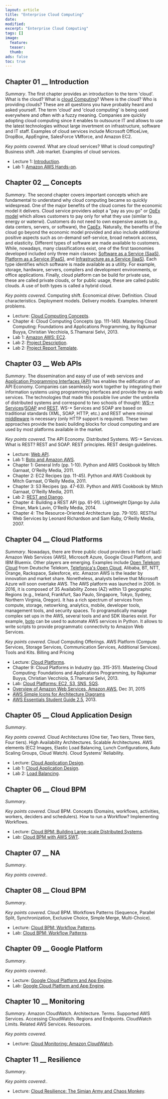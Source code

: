 ```yaml
---
layout: article
title: "Enterprise Cloud Computing"
date:
modified:
excerpt: "Enterprise Cloud Computing"
tags: []
image:
  feature:
  teaser:
  thumb:
ads: false
toc: true
---
```


Chapter 01 __ Introduction
--------------------------

*Summary*. The first chapter provides an introduction to the term 'cloud'. What is the cloud? What is [cloud Computing](https://en.wikipedia.org/wiki/Cloud_computing)? Where is the cloud? Who is providing clouds? These are all questions you have probably heard and asked yourself. The term 'cloud' and 'cloud computing' is being used everywhere and often with a fuzzy meaning. Companies are quickly adopting cloud computing since it enables to outsource IT and allows to use the latest technologies without large invertment on infrastructure, software and IT staff. Examples of cloud services include Microsoft OfficeLive, DropBox, AppEngine, SalesForce VMforce, and Amazon EC2.

*Key points covered*. What are cloud services? What is cloud computing? Business shift. Job market. Examples of cloud services.

+ Lecture 1: [Introduction](https://www.dropbox.com/s/aszlfp9tjgvuhuh/01_ECC_Lecture_Introduction-2016-09-25.pdf?dl=0). 
+ Lab 1: [Amazon AWS Hands-on](https://www.dropbox.com/s/z9tqepul83qetek/01_ECC_Lab_Amazon_AWS_Hands_On-2016-09-29.pdf?dl=0).


Chapter 02 __ Concepts
----------------------

*Summary*. The second chapter covers important concepts which are fundamental to understand why cloud computing became so quickly widespread. One of the major benefits of the cloud comes for the economic model it delivers. Cloud service providers adopt a "pay as you go" or [OpEx model](https://en.wikipedia.org/wiki/Operating_expense) which allows customers to pay only for what they use (similar to energy or waterwi). Customers do not need to own expensive assets (e.g., data centers, servers, or software), the [CapEx](https://en.wikipedia.org/wiki/Capital_expenditure). Naturally, the benefits of the cloud go beyond the economic model provided and also include additional positive aspects such as on-demand self-service, broad network access, and elasticity. Different types of software are made available to customers. While, nowadays, many classifications exist, one of the first taxonomies developed included only three main classes: 
[Software as a Service (SaaS)](https://en.wikipedia.org/wiki/Software_as_a_service), [Platform as a Service (PaaS)](https://en.wikipedia.org/wiki/Platform_as_a_service), and [Infrastructure as a Service (IaaS)](https://en.wikipedia.org/wiki/Cloud_computing#Infrastructure_as_a_service_.28IaaS.29). Each type identifies which software is made available as a utility. For example, storage, hardware, servers, compilers and development environments, or office applications. Finally, cloud platform can be build for private use, these are called private clouds, or for public usage, these are called public clouds. A use of both types is called a hybrid cloud.

*Key points covered*. Computing shift. Economical driver. Definition. Cloud characteristics. Deployment models. Delivery models. Examples. Inherent problems.

+ Lecture: [Cloud Computing Concepts](https://www.dropbox.com/s/ntenhyxy480i4x8/02_ECC_Lecture_Cloud_Computing_Concepts_2016-09-25.pdf?dl=0).
+ Chapter 4: Cloud Computing Concepts (pp. 111-140). Mastering Cloud Computing: Foundations and Applications Programming, by Rajkumar Buyya, Christian Vecchiola, S.Thamarai Selvi, 2013.
+ Lab 1: [Amazon AWS: EC2](https://www.dropbox.com/s/2jbfjpxfg85irlx/02_ECC_Lab_Amazon_AWS_2016-09-25.pdf?dl=0).
+ Lab 2: [Project Description](https://www.dropbox.com/s/u8xqitqaxps2zfw/02_ECC_Lab_Project_Description-2016-09-25.pdf?dl=0).
+ Lab 2: [Project Report Template](https://www.dropbox.com/s/e2kxcq7aodmrsd2/02_ECC_Lab_Project_Description_Written_Report_Template.doc?dl=0).


Chapter 03 __ Web APIs
----------------------

*Summary*. The dissemination and easy of use of web services and [Application Programming Interfaces (API)](https://en.wikipedia.org/wiki/Application_programming_interface) has enables the edification of an API Economy. Companies can seamlessly work together by integrating their information systems using programming interfaces and provide they as web services. The technologies that made this possible live under the umbrella of distributed systems and correspond to two schools of thought: [WS-\* Services](https://en.wikipedia.org/wiki/List_of_web_service_specifications)/[SOAP](https://en.wikipedia.org/wiki/SOAP) and [REST](https://en.wikipedia.org/wiki/Representational_state_transfer). WS-\* Services and SOAP are based on traditional standards (XML, SOAP, HTTP, etc.) and REST where minimal [middleware](https://en.wikipedia.org/wiki/Middleware) is necessary (only HTTP support is required). These two approaches provide the basic building blocks for cloud computing and are used by most platforms available in the market.

*Key points covered*. The API Economy. Distributed Systems. WS-\* Services. What is REST? REST and SOAP. REST principles. REST design guidelines.

+ Lecture: [Web API](https://www.dropbox.com/s/1it2tyjva8uz1l5/03_ECC_Lecture_Web_API_2016-09-25.pdf?dl=0).
+ Lab 1: [Boto and Amazon AWS](https://www.dropbox.com/s/qewkq7tkcm8amo6/03_ECC_Lab_Boto_Amazon_AWS-2016-09-25.pdf?dl=0).
+ Chapter 1: General Info (pp. 1-10). Python and AWS Cookbook by Mitch Garnaat, O'Reilly Media, 2011.
+ Chapter 2: EC2 Recipes (pp. 11-45). Python and AWS Cookbook by Mitch Garnaat, O'Reilly Media, 2011.
+ Chapter 3: S3 Recipes (pp. 47-63). Python and AWS Cookbook by Mitch Garnaat, O'Reilly Media, 2011.
+ Lab 2: [REST and Django](https://www.dropbox.com/s/ra5r3fw90ex2ky0/03_ECC_Lab_REST_Django_2016-09-25.pdf?dl=0).
+ Chapter 4: Building a REST API (pp. 61-91). Lightweight Django by Julia Elman, Mark Lavin, O'Reilly Media, 2014.
+ Chapter 4: The Resource-Oriented Architecture (pp. 79-105). RESTful Web Services by Leonard Richardson and Sam Ruby, O'Reilly Media, 2007.


Chapter 04 __ Cloud Platforms
-----------------------------

*Summary*. Nowadays, there are three public cloud providers in field of IaaS: Amazon Web Services (AWS), Microsoft Azure, Google Cloud Platform, and IBM Bluemix. Other players are emerging. Examples include [Open Telekom Cloud](https://cloud.telekom.de/en/) from Deutsche Telekom,  [Telefonica's Open Cloud](https://www.business-solutions.telefonica.com/en/information-centre/news/telefonica-and-huawei-reach-a-global-agreement-to-promote-enterprise-migration-to-the-cloud/), Alibaba, BT, NTT, Orange, Rackspace, Salesforce, etc. Amazon AWS is the leader by innovation and market share. Nonetheless, analysts believe that Microsoft Azure will soon overtake AWS. The AWS platform was launched in 2006. In 2016, it is composed of 35 Availability Zones (AZ) within 13 geographic Regions (e.g., Ireland, Frankfurt, Sao Paulo, Singapore, Tokyo, Sydney, Northern Virginia, Oregon). It has a rich spectrum of services from compute, storage, netowrking, analytics, mobile, developer tools, management tools, and security spaces. To programatically manage complex set ups in the AWS, several tools and and SDK libaries exist. For example, [boto](https://github.com/boto/boto) can be used to automate AWS services in Python. It allows to write scripts to provide programmatic connectivity to Amazon Web Services.

*Key points covered*. Cloud Computing Offerings. AWS Platform (Compute Services, Storage Services, Communication Services, Additional Services). Tools and Kits. Billing and Pricing

+ Lecture: [Cloud Platforms](https://www.dropbox.com/s/3fjregvh27kuqgs/04_ECC_Lecture_Cloud_Platforms_2016-09-25.pdf?dl=0).
+ Chapter 9: Cloud Platforms in Industry (pp. 315-351). Mastering Cloud Computing: Foundations and Applications Programming, by Rajkumar Buyya, Christian Vecchiola, S.Thamarai Selvi, 2013.
+ Lab: [Cloud Platforms: EC2, S3, SNS, SQS](https://www.dropbox.com/s/bwkt1zrftkx6ro6/04_ECC_Lab_Cloud_Platforms_Parallel_Processing_2016-09-25.pdf?dl=0).
+ [Overview of Amazon Web Services, Amazon AWS](https://d0.awsstatic.com/whitepapers/aws-overview.pdf), Dec 31, 2015
+ [AWS Simple Icons for Architecture Diagrams](https://aws.amazon.com/architecture/icons/)
+ [AWS Essentials Student Guide 2.5](http://www.yeeday.org/ninjas/AWSLab.pdf), 2013.


Chapter 05 __ Cloud Application Design
------------------------------------

*Summary*.

*Key points covered*. Cloud Architectures (One tier, Two tiers, Three tiers, Four tiers). High Availability Architectures. Scalable Architectures. AWS elements (EC2 Images, Elastic Load Balancing, Lunch Configurations, Auto Scaling Groups, Cloud Watch). Cloud Systems’ Reliability.

+ Lecture: [Cloud Application Design](https://www.dropbox.com/s/8z706g9e35j6rpe/05_ECC_Lecture_Cloud_Application_Design_2016-09-25.pdf?dl=0).
+ Lab 1: [Cloud Application Design](https://www.dropbox.com/s/05jem96dru8cy9h/05_ECC_Lab_Cloud_Application_Design_2016-09-25.pdf?dl=0).
+ Lab 2: [Load Balancing](https://www.dropbox.com/s/nuedlqjicnlaarh/05_ECC_Lab_Cloud_Application_Design_Load_Balancing_2016-09-25.pdf?dl=0).



Chapter 06 __ Cloud BPM
-----------------------

*Summary*.

*Key points covered*. Cloud BPM. Concepts (Domains, workflows, activities, workers, deciders and schedulers). How to run a Workflow? Implementing Workflows.


+ Lecture: [Cloud BPM: Building Large-scale Distributed Systems](https://www.dropbox.com/s/ntenhyxy480i4x8/02_ECC_Lecture_Cloud_Computing_Concepts_2016-09-25.pdf?dl=0).
+ Lab: [Cloud BPM with AWS SWT](https://www.dropbox.com/s/gt3n3td38td09u9/06_ECC_Lab_Cloud_BPM_AWS_SWF_2016-09-25.pdf?dl=0).


Chapter 07 __ NA
-----------------

*Summary*.

*Key points covered*:.


Chapter 08 __ Cloud BPM
---------------------

*Summary*.

*Key points covered*. Cloud BPM. Workflows Patterns (Sequence, Parallel Split, Synchronization, Exclusive Choice, Simple Merge, Multi-Choice).

+ Lecture: [Cloud BPM: Workflow Patterns](https://www.dropbox.com/s/g19jjnv82w5eum6/08_ECC_Lecture_Cloud_BPM_Workflow_Patterns_2016-09-25.pdf?dl=0).
+ Lab: [Cloud BPM: Workflow Patterns](https://www.dropbox.com/s/qra0daixkyk8ivp/08_ECC_Lab_Cloud_BPM_Workflow_Patterns_2016-09-25.pdf?dl=0).


Chapter 09 __ Google Platform
---------------------------------

*Summary*.

*Key points covered*:.

+ Lecture: [Google Cloud Platform and App Engine](https://www.dropbox.com/s/7ncfw9br4ul4a7q/09_ECC_Lecture_Cloud_Application_Design_GoogleAppEngine_2016-09-25.pdf?dl=0).
+ Lab: [Google Cloud Platform and App Engine](https://www.dropbox.com/s/exxh6btvrk39fuj/09_ECC_Lab_Cloud_Application_Design_GoogleAppEngine_2016-09-25.pdf?dl=0).


Chapter 10 __ Monitoring
------------------------

*Summary*. Amazon CloudWatch. Architecture. Terms. Supported AWS Services. Accessing CloudWatch. Regions and Endpoints. CloudWatch Limits. Related AWS Services. Resources.

*Key points covered*. 

+ Lecture: [Cloud Monitoring: Amazon CloudWatch](https://www.dropbox.com/s/evx1yo13lqp2nrd/10_ECC_Lecture_CloudWatch_2016-09-25.pdf?dl=0).


Chapter 11 __ Resilience
------------------------

*Summary*.

*Key points covered*:.

+ Lecture: [Cloud Resilience: The Simian Army and Chaos Monkey](https://www.dropbox.com/s/a6evie6ml2hshdy/11_ECC_Lecture_Chaos_Monkey_2016-09-25.pdf?dl=0).





